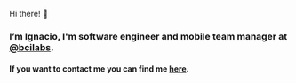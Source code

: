 Hi there! 👋 

### I’m **Ignacio**, I'm software engineer and mobile team manager at [@bcilabs](http://github.com/bcilabs).

#### If you want to contact me you can find me [here](https://ignaciogomeze.com).
